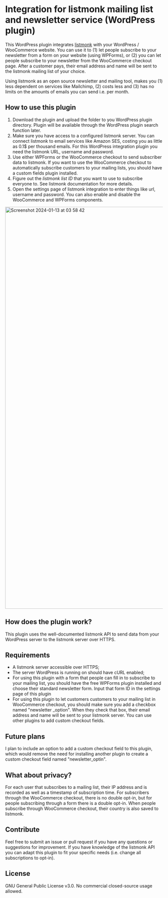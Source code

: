 # Integration for listmonk mailing list and newsletter service (WordPress plugin)

This WordPress plugin integrates [listmonk](https://listmonk.app/) with your WordPress / WooCommerce website. You can use it to (1) let people subscribe to your newsletter from a form on your website (using WPForms), or (2) you can let people subscribe to your newsletter from the WooCommerce checkout page. After a customer pays, their email address and name will be sent to the listmonk mailing list of your choice.

Using listmonk as an open source newsletter and mailing tool, makes you (1) less dependent on services like Mailchimp, (2) costs less and (3) has no limits on the amounts of emails you can send i.e. per month.

## How to use this plugin

1. Download the plugin and upload the folder to you WordPress plugin directory. Plugin will be available through the WordPress plugin search function later.
2. Make sure you have access to a configured listmonk server. You can connect listmonk to email services like Amazon SES, costing you as little as 0.1$ per thousand emails. For this WordPress integration plugin you need the listmonk URL, username and password.
3. Use either WPForms or the WooCommerce checkout to send subscriber data to listmonk. If you want to use the WooCommerce checkout to automatically subscribe customers to your mailing lists, you should have a custom fields plugin installed.
4. Figure out the _listmonk list ID_ that you want to use to subscribe everyone to. See listmonk documentation for more details.
5. Open the settings page of listmonk integration to enter things like url, username and password. You can also enable and disable the WooCommerce and WPForms components. 
<img width="1279" alt="Screenshot 2024-01-13 at 03 58 42" src="https://github.com/post-duif/listmonk-WooCommerce-plugin/assets/126626953/5383d893-8963-41ed-9cc6-dc767782c2e7">

## How does the plugin work?
This plugin uses the well-documented listmonk API to send data from your WordPress server to the listmonk server over HTTPS.

## Requirements
- A listmonk server accessible over HTTPS;
- The server WordPress is running on should have cURL enabled;
- For using this plugin with a form that people can fill in to subscribe to your mailing list, you should have the free WPForms plugin installed and choose their standard newsletter form. Input that form ID in the settings page of this plugin 
- For using this plugin to let customers customers to your mailing list in WooCommerce checkout, you should make sure you add a checkbox named "newsletter 
_option". When they check that box, their email address and name will be sent to your listmonk server. You can use other plugins to add custom checkout fields. 

## Future plans 
I plan to include an option to add a custom checkout field to this plugin, which would remove the need for installing another plugin to create a custom checkout field named "newsletter_optin". 

## What about privacy?
For each user that subscribes to a mailing list, their IP address and is recorded as well as a timestamp of subscription time. For subscribers through the WooCommerce checkout, there is no double opt-in, but for people subscribing through a form there is a double opt-in. When people subscribe through WooCommerce checkout, their country is also saved to listmonk. 

## Contribute
Feel free to submit an issue or pull request if you have any questions or suggestions for improvement. If you have knowledge of the listmonk API you can adapt this plugin to fit your specific needs (i.e. change all subscriptions to opt-in).

## License
GNU General Public License v3.0. No commercial closed-source usage allowed.
